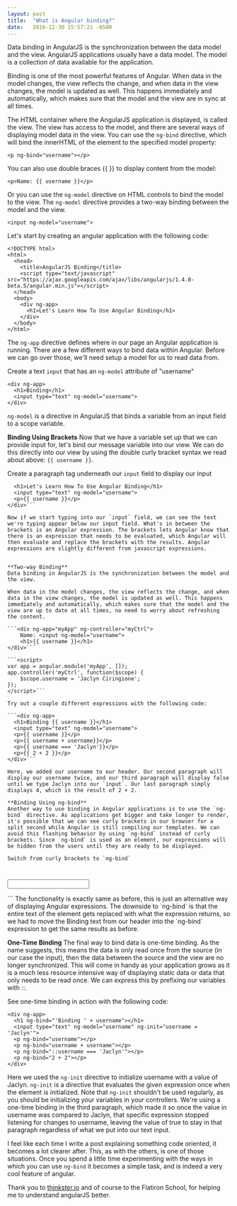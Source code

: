 ```yaml
---
layout: post
title:  "What is Angular binding?"
date:   2016-12-30 15:57:21 -0500
---
```

Data binding in AngularJS is the synchronization between the data model and the view. AngularJS applications usually have a data model. The model is a collection of data available for the application.

Binding is one of the most powerful features of Angular. When data in the model changes, the view reflects the change, and when data in the view changes, the model is updated as well. This happens immediately and automatically, which makes sure that the model and the view are in sync at all times.

The HTML container where the AngularJS application is displayed, is called the view.
The view has access to the model, and there are several ways of displaying model data in the view.
You can use the `ng-bind` directive, which will bind the innerHTML of the element to the specified model property:

```
<p ng-bind="username"></p>
```
You can also use double braces {{ }} to display content from the model:
```
<p>Name: {{ username }}</p>
```
Or you can use the `ng-model` directive on HTML controls to bind the model to the view.
The `ng-model` directive provides a two-way binding between the model and the view.

```
<input ng-model="username">
```

Let's start by creating an angular application with the following code:

```
<!DOCTYPE html>
<html>
  <head>
    <title>AngularJS Binding</title>
    <script type="text/javascript" src="https://ajax.googleapis.com/ajax/libs/angularjs/1.4.0-beta.5/angular.min.js"></script>
  </head>
  <body>
    <div ng-app>
      <h1>Let's Learn How To Use Angular Binding</h1>
    </div>
  </body>
</html>
```

The `ng-app` directive defines where in our page an Angular application is running. There are a few different ways to bind data within Angular. Before we can go over those, we'll need setup a model for us to read data from.

Create a text `input` that has an `ng-model` attribute of "username"

```
<div ng-app>
  <h1>Binding</h1>
  <input type="text" ng-model="username">
</div>
```

`ng-model` is a directive in AngularJS that binds a variable from an input field to a scope variable.

**Binding Using Brackets**
Now that we have a variable set up that we can provide input for, let's bind our message variable into our view. We can do this directly into our view by using the double curly bracket syntax we read about above: `{{ username }}`.

Create a paragraph tag underneath our `input` field to display our input

```<div ng-app>
  <h1>Let's Learn How To Use Angular Binding</h1>
  <input type="text" ng-model="username">
  <p>{{ username }}</p>
</div>```

Now if we start typing into our `input` field, we can see the text we're typing appear below our input field. What's in between the brackets is an Angular expression. The brackets lets Angular know that there is an expression that needs to be evaluated, which Angular will then evaluate and replace the brackets with the results. Angular expressions are slightly different from javascript expressions.


**Two-way Binding**
Data binding in AngularJS is the synchronization between the model and the view.

When data in the model changes, the view reflects the change, and when data in the view changes, the model is updated as well. This happens immediately and automatically, which makes sure that the model and the view are up to date at all times, no need to worry about refreshing the content.

```<div ng-app="myApp" ng-controller="myCtrl">
    Name: <input ng-model="username">
    <h1>{{ username }}</h1>
</div>```

```<script>
var app = angular.module('myApp', []);
app.controller('myCtrl', function($scope) {
    $scope.username = 'Jaclyn Ciringione';
});
</script>```

Try out a couple different expressions with the following code:

```<div ng-app>
  <h1>Binding {{ username }}</h1>
  <input type="text" ng-model="username">
  <p>{{ username }}</p>
  <p>{{ username + username}}</p>
  <p>{{ username === 'Jaclyn'}}</p>
  <p>{{ 2 + 2 }}</p>
</div>```

Here, we added our username to our header. Our second paragraph will display our username twice, and our third paragraph will display false until we type Jaclyn into our `input`. Our last paragraph simply displays 4, which is the result of 2 + 2.

**Binding Using ng-bind**
Another way to use binding in Angular applications is to use the `ng-bind` directive. As applications get bigger and take longer to render, it's possible that we can see curly brackets in our browser for a split second while Angular is still compiling our templates. We can avoid this flashing behavior by using `ng-bind` instead of curly brackets. Since `ng-bind` is used as an element, our expressions will be hidden from the users until they are ready to be displayed.

Switch from curly brackets to `ng-bind`

```
<div ng-app>
  <h1 ng-bind="'Binding ' + username"></h1>
  <input type="text" ng-model="username">
  <p ng-bind="username"></p>
  <p ng-bind="username + username"></p>
  <p ng-bind="username === 'Jaclyn'"></p>
  <p ng-bind="2 + 2"></p>
</div>
```
The functionality is exactly same as before, this is just an alternative way of displaying Angular expressions. The downside to `ng-bind` is that the entire text of the element gets replaced with what the expression returns, so we had to move the Binding text from our header into the `ng-bind` expression to get the same results as before.

**One-Time Binding**
The final way to bind data is one-time binding. As the name suggests, this means the data is only read once from the source (in our case the input), then the data between the source and the view are no longer synchronized. This will come in handy as your application grows as it is a much less resource intensive way of displaying static data or data that only needs to be read once. We can express this by prefixing our variables with ::.

See one-time binding in action with the following code:

```
<div ng-app>
  <h1 ng-bind="'Binding ' + username"></h1>
  <input type="text" ng-model="username" ng-init="username = 'Jaclyn'">
  <p ng-bind="username"></p>
  <p ng-bind="username + username"></p>
  <p ng-bind="::username === 'Jaclyn'"></p>
  <p ng-bind="2 + 2"></p>
</div>
```
Here we used the `ng-init` directive to initialize username with a value of Jaclyn. `ng-init` is a directive that evaluates the given expression once when the element is initialized. Note that `ng-init` shouldn't be used regularly, as you should be initializing your variables in your controllers. We're using a one-time binding in the third paragraph, which made it so once the value in username was compared to Jaclyn, that specific expression stopped listening for changes to username, leaving the value of true to stay in that paragraph regardless of what we put into our text input.

I feel like each time I write a post explaining something code oriented, it becomes a lot clearer after. This, as with the others, is one of those situations. Once you spend a little time experimenting with the ways in which you can use `ng-bind` it becomes a simple task, and is indeed a very cool feature of angular. 

Thank you to <a href="https://thinkster.io/a-better-way-to-learn-angularjs">thinkster.io</a> and of course to the Flatiron School, for helping me to understand angularJS better.
